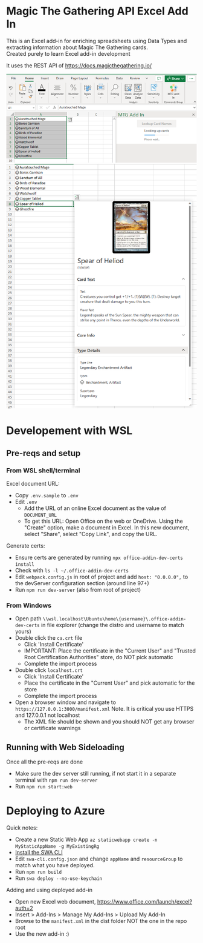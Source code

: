 # Magic The Gathering API Excel Add In

This is an Excel add-in for enriching spreadsheets using Data Types and extracting information about Magic The Gathering cards.  
Created purely to learn Excel add-in development 

It uses the REST API of https://docs.magicthegathering.io/

![screen 1](./docs/Screenshot%202023-01-29%20170142.png)
![screen 2](./docs/Screenshot%202023-01-29%20170253.png)

# Developement with WSL

## Pre-reqs and setup

### From WSL shell/terminal

Excel document URL:

- Copy `.env.sample` to `.env`
- Edit `.env`
  - Add the URL of an online Excel document as the value of `DOCUMENT_URL`
  - To get this URL: Open Office on the web or OneDrive. Using the "Create" option, make a document in Excel. In this new document, select "Share", select "Copy Link", and copy the URL.
  
Generate certs:

- Ensure certs are generated by running `npx office-addin-dev-certs install`
- Check with `ls -l ~/.office-addin-dev-certs` 
- Edit `webpack.config.js` in root of project and add `host: "0.0.0.0",` to the devServer configuration section (around line 97+)
- Run `npm run dev-server` (also from root of project)

### From Windows

- Open path `\\wsl.localhost\Ubuntu\home\{username}\.office-addin-dev-certs` in file explorer (change the distro and username to match yours)
- Double click the `ca.crt` file
  - Click 'Install Certificate'
  - IMPORTANT: Place the certificate in the "Current User" and "Trusted Root Certification Authorities" store, do NOT pick automatic
  - Complete the import process
- Double click `localhost.crt`
  - Click 'Install Certificate'
  - Place the certificate in the "Current User" and pick automatic for the store
  - Complete the import process
- Open a browser window and navigate to `https://127.0.0.1:3000/manifest.xml` Note. It is critical you use HTTPS and 127.0.0.1 not localhost
  - The XML file should be shown and you should NOT get any browser or certificate warnings

## Running with Web Sideloading

Once all the pre-reqs are done

- Make sure the dev server still running, if not start it in a separate terminal with `npm run dev-server`
- Run `npm run start:web`

# Deploying to Azure

Quick notes:

- Create a new Static Web App `az staticwebapp create -n MyStaticAppName -g MyExistingRg`
- [Install the SWA CLI](https://azure.github.io/static-web-apps-cli/docs/use/install)
- Edit `swa-cli.config.json` and change `appName` and `resourceGroup` to match what you have deployed.
- Run `npm run build`
- Run `swa deploy --no-use-keychain`
  
Adding and using deployed add-in

- Open new Excel web document, https://www.office.com/launch/excel?auth=2 
- Insert > Add-Ins > Manage My Add-Ins > Upload My Add-In
- Browse to the `manifest.xml` in the dist folder NOT the one in the repo root
- Use the new add-in :)